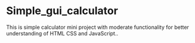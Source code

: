 # Simple_gui_calculator
This is simple calculator mini project with moderate functionality for better understanding of HTML CSS and JavaScript..
